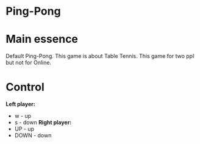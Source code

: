 # Ping-Pong
# Main essence
Default Ping-Pong.
This game is about Table Tennis.
This game for two ppl but not for Online.
# Control
**Left player:**
* w - up
* s - down
**Right player:**
* UP - up
* DOWN - down
